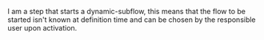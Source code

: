 I am a step that starts a dynamic-subflow, this means that the flow to be started isn't known at definition time and can be chosen by the responsible user upon activation.